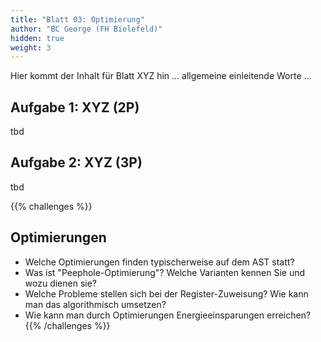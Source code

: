 ```yaml
---
title: "Blatt 03: Optimierung"
author: "BC George (FH Bielefeld)"
hidden: true
weight: 3
---
```



Hier kommt der Inhalt für Blatt XYZ hin ... allgemeine einleitende Worte ...

## Aufgabe 1: XYZ (2P)

tbd

## Aufgabe 2: XYZ (3P)

tbd



{{% challenges %}}
## Optimierungen
*   Welche Optimierungen finden typischerweise auf dem AST statt?
*   Was ist "Peephole-Optimierung"? Welche Varianten kennen Sie und wozu dienen sie?
*   Welche Probleme stellen sich bei der Register-Zuweisung? Wie kann man das algorithmisch umsetzen?
*   Wie kann man durch Optimierungen Energieeinsparungen erreichen?
{{% /challenges %}}
